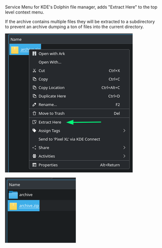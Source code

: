 Service Menu for KDE's Dolphin file manager, adds "Extract Here" to the top
level context menu.

If the archive contains multiple files they will be extracted to a subdirectory to
prevent an archive dumping a ton of files into the current directory.

![Context menu screenshot](screenshots/context_menu_screenshot.png)

![Extracted screenshot](screenshots/extracted.png)